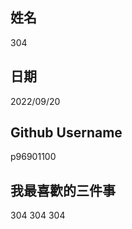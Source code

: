 姓名
----
304

日期
----
2022/09/20

Github Username
---------------
p96901100

我最喜歡的三件事
---------------
304 304 304